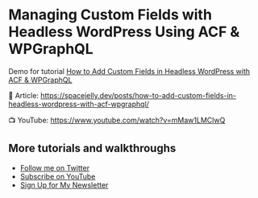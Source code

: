 # Managing Custom Fields with Headless WordPress Using ACF & WPGraphQL

Demo for tutorial [How to Add Custom Fields in Headless WordPress with ACF & WPGraphQL](https://spacejelly.dev/posts/how-to-add-custom-fields-in-headless-wordpress-with-acf-wpgraphql/)

📝 Article: https://spacejelly.dev/posts/how-to-add-custom-fields-in-headless-wordpress-with-acf-wpgraphql/

📺 YouTube: https://www.youtube.com/watch?v=mMaw1LMClwQ

## More tutorials and walkthroughs
* [Follow me on Twitter](https://twitter.com/colbyfayock)
* [Subscribe on YouTube](https://www.youtube.com/colbyfayock)
* [Sign Up for My Newsletter](https://colbyfayock.com/newsletter)
